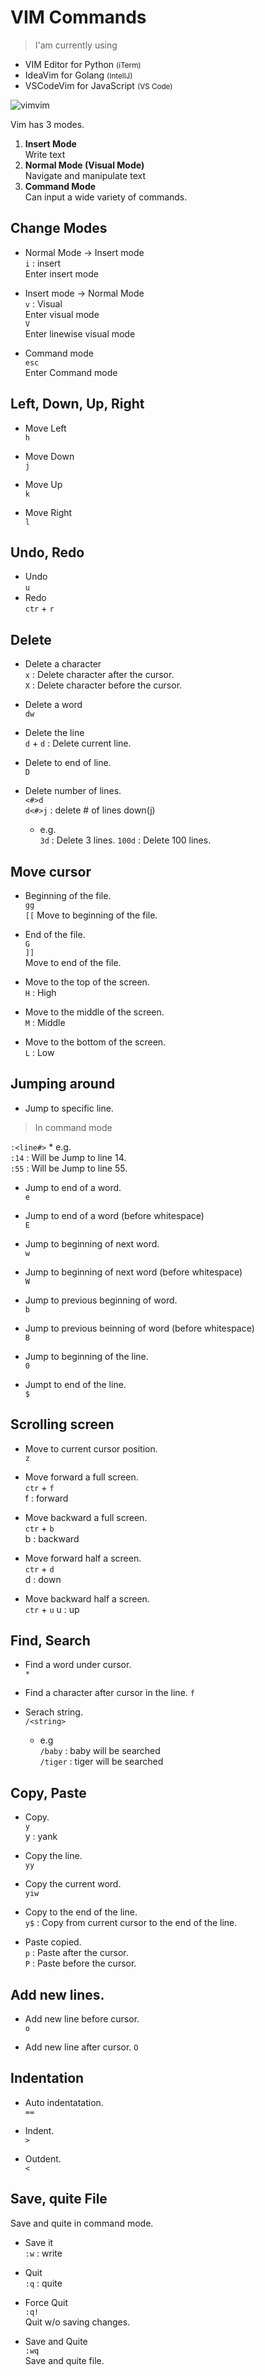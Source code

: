 # VIM Commands
> I'am currently using 
* VIM Editor for Python <small>(iTerm)</small>
* IdeaVim for Golang <small>(IntellJ)</small>
* VSCodeVim for JavaScript <small>(VS Code)</small>

![vimvim](https://user-images.githubusercontent.com/48475824/73815465-672bbc80-4829-11ea-8683-6e890c7d276d.png)

Vim has 3 modes.
1. **Insert Mode**  
  Write text
1. **Normal Mode (Visual Mode)**  
  Navigate and manipulate text
1. **Command Mode**  
  Can input a wide variety of commands.


## Change Modes
  * Normal Mode → Insert mode   
  <code>i</code> : insert   
  Enter insert mode

  * Insert mode → Normal Mode   
  <code>v</code> : Visual  
  Enter visual mode   
  <code>V</code>   
  Enter linewise visual mode

  * Command mode   
  <code>esc</code>  
  Enter Command mode


## Left, Down, Up, Right
  * Move Left  
  <code>h</code>

  * Move Down  
  <code>j</code>

  * Move Up  
  <code>k</code>

  * Move Right  
  <code>l</code>


## Undo, Redo
  * Undo  
  <code>u</code>
  * Redo  
  <code>ctr</code> + <code>r</code>


## Delete
  * Delete a character    
  <code>x</code> : Delete character after the cursor.   
  <code>X</code> : Delete character before the cursor.

  * Delete a word  
  <code>dw</code>

  * Delete the line   
  <code>d</code> + <code>d</code> : Delete current line.  

  * Delete to end of line.   
  <code>D</code>

  * Delete number of lines.  
  <code>\<#>d</code>  
  <code>d\<#>j</code> : delete # of lines down(j)
    * e.g.  
    <code>3d</code> : Delete 3 lines.
    <code>100d</code> : Delete 100 lines.


## Move cursor
  * Beginning of the file.  
  <code>gg</code>  
  <code>[[</code>
  Move to beginning of the file.

  * End of the file.  
  <code>G</code>  
  <code>]]</code>  
  Move to end of the file.

  * Move to the top of the screen.  
  <code>H</code> : High

  * Move to the middle of the screen.  
  <code>M</code> : Middle

  * Move to the bottom of the screen.  
  <code>L</code> : Low


## Jumping around
  * Jump to specific line.  
  > In command mode

  <code>:\<line#></code>
    * e.g.  
    <code>:14</code> : Will be Jump to line 14.  
    <code>:55</code> : Will be Jump to line 55.

  * Jump to end of a word.  
  <code>e</code>

  * Jump to end of a word (before whitespace)  
  <code>E</code>

  * Jump to beginning of next word.  
  <code>w</code>

  * Jump to beginning of next word (before whitespace)  
  <code>W</code>

  * Jump to previous beginning of word.  
  <code>b</code>

  * Jump to previous beinning of word (before whitespace)  
  <code>B</code>

  * Jump to beginning of the line.  
  <code>0</code>

  * Jumpt to end of the line.  
  <code>$</code>


## Scrolling screen
  * Move to current cursor position.  
  <code>z</code>
  
  * Move forward a full screen.  
  <code>ctr</code> + <code>f</code>  
  f : forward

  * Move backward a full screen.  
  <code>ctr</code> + <code>b</code>  
  b : backward

  * Move forward half a screen.  
  <code>ctr</code> + <code>d</code>  
  d : down

  * Move backward half a screen.  
  <code>ctr</code> + <code>u</code>
  u : up


## Find, Search
  * Find a word under cursor.  
  <code>*</code>

  * Find a character after cursor in the line.
  <code>f</code>

  * Serach string.  
  <code>/\<string></code>
    * e.g  
    <code>/baby</code> : baby will be searched  
    <code>/tiger</code> : tiger will be searched


## Copy, Paste
  * Copy.  
  <code>y</code>  
  y : yank

  
  * Copy the line.  
  <code>yy</code>  

  * Copy the current word.  
  <code>yiw</code>
  
  * Copy to the end of the line.  
  <code>y$</code> : Copy from current cursor to the end of the line.

  * Paste copied.  
  <code>p</code> : Paste after the cursor.  
  <code>P</code> : Paste before the cursor.


## Add new lines.
  * Add new line before cursor.  
  <code>o</code>

  * Add new line after cursor.
  <code>O</code>


## Indentation
  * Auto indentatation.  
  <code>==</code>

  * Indent.  
  <code>></code>

  * Outdent.  
  <code><</code>


## Save, quite File
Save and quite in command mode.   
  * Save it  
  <code>:w</code> : write

  * Quit  
  <code>:q</code> : quite

  * Force Quit  
  <code>:q!</code>  
  Quit w/o saving changes.

  * Save and Quite  
  <code>:wq</code>  
  Save and quite file.  
